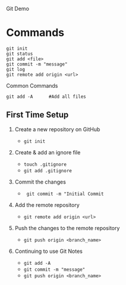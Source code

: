 Git Demo

# Commands

```
git init
git status
git add <file>
git commit -m "message"
git log
git remote add origin <url>
```

Common Commands
```
git add -A      #Add all files
```

## First Time Setup

1. Create a new repository on GitHub
    - ```git init```

2. Create & add an ignore file
    - ```touch .gitignore```
    - ```git add .gitignore```

3. Commit the changes
    - ``` git commit -m "Initial Commit```

4. Add the remote repository
    - ```git remote add origin <url>```

5. Push the changes to the remote repository
    - ```git push origin <branch_name>```

6. Continuing to use Git Notes
    - ```git add -A```
    - ```git commit -m "message"```
    - ```git push origin <branch_name>```